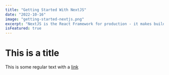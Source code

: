 ```yaml
---
title: "Getting Started With NextJS"
date: "2022-10-16"
image: "getting-started-nextjs.png"
excerpt: "NextJS is the React Framework for production - it makes building fullstack React applications a breeze and ships with built-in SSR"
isFeatured: true
---
```


# This is a title

This is some regular text with a [link](https://google.com)
